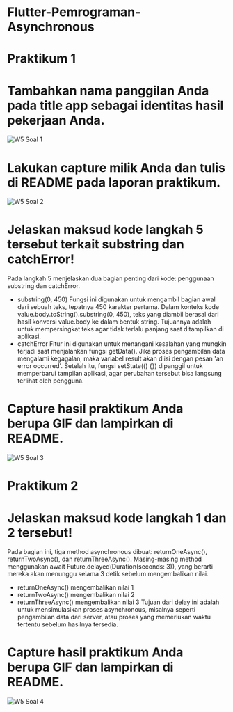 # Flutter-Pemrograman-Asynchronous

# Praktikum 1
# Tambahkan nama panggilan Anda pada title app sebagai identitas hasil pekerjaan Anda.
![W5 Soal 1](https://github.com/user-attachments/assets/118a4c86-c665-44b7-8f82-e3e29dc8f0d2)
# Lakukan capture milik Anda dan tulis di README pada laporan praktikum.
![W5 Soal 2](https://github.com/user-attachments/assets/139fcf07-d3bf-4382-804f-59e3ada92164)
# Jelaskan maksud kode langkah 5 tersebut terkait substring dan catchError!
Pada langkah 5 menjelaskan dua bagian penting dari kode: penggunaan substring dan catchError.
- substring(0, 450)
Fungsi ini digunakan untuk mengambil bagian awal dari sebuah teks, tepatnya 450 karakter pertama. Dalam konteks kode value.body.toString().substring(0, 450), teks yang diambil berasal dari hasil konversi value.body ke dalam bentuk string. Tujuannya adalah untuk mempersingkat teks agar tidak terlalu panjang saat ditampilkan di aplikasi.
- catchError
Fitur ini digunakan untuk menangani kesalahan yang mungkin terjadi saat menjalankan fungsi getData(). Jika proses pengambilan data mengalami kegagalan, maka variabel result akan diisi dengan pesan 'an error occurred'. Setelah itu, fungsi setState(() {}) dipanggil untuk memperbarui tampilan aplikasi, agar perubahan tersebut bisa langsung terlihat oleh pengguna.
# Capture hasil praktikum Anda berupa GIF dan lampirkan di README.
![W5 Soal 3](https://github.com/user-attachments/assets/6b528413-66f3-467d-a785-c1feb872a2f9)

# Praktikum 2
# Jelaskan maksud kode langkah 1 dan 2 tersebut!
Pada bagian ini, tiga method asynchronous dibuat: returnOneAsync(), returnTwoAsync(), dan returnThreeAsync(). Masing-masing method menggunakan await Future.delayed(Duration(seconds: 3)), yang berarti mereka akan menunggu selama 3 detik sebelum mengembalikan nilai.
- returnOneAsync() mengembalikan nilai 1
- returnTwoAsync() mengembalikan nilai 2
- returnThreeAsync() mengembalikan nilai 3
Tujuan dari delay ini adalah untuk mensimulasikan proses asynchronous, misalnya seperti pengambilan data dari server, atau proses yang memerlukan waktu tertentu sebelum hasilnya tersedia.
# Capture hasil praktikum Anda berupa GIF dan lampirkan di README. 
![W5 Soal 4](https://github.com/user-attachments/assets/5eaaddac-a864-481e-82cf-b35ea832b473)







